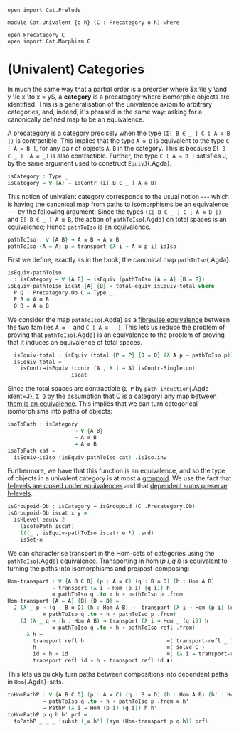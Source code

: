 ```
open import Cat.Prelude

module Cat.Univalent {o h} (C : Precategory o h) where

open Precategory C
open import Cat.Morphism C
```

# (Univalent) Categories

In much the same way that a partial order is a preorder where $x \le y
\and y \le x \to x = y$, a **category** is a precategory where
isomorphic objects are identified. This is a generalisation of the
univalence axiom to arbitrary categories, and, indeed, it's phrased in
the same way: asking for a canonically defined map to be an equivalence.

A precategory is a category precisely when the type `(Σ[ B ∈ _ ] C [ A ≅
B ])` is contractible. This implies that the type `A ≡ B` is equivalent
to the type `C [ A ≃ B ]`, for any pair of objects `A`, `B` in the
category. This is because `Σ[ B ∈ _ ] (A ≡ _)` is also contractible.
Further, the type `C [ A ≃ B ]` satisfies J, by the same argument used
to construct `EquivJ`{.Agda}.

```agda
isCategory : Type _
isCategory = ∀ {A} → isContr (Σ[ B ∈ _ ] A ≅ B)
```

This notion of univalent category corresponds to the usual notion ---
which is having the canonical map from paths to isomorphisms be an
equivalence --- by the following argument: Since the types `(Σ[ B ∈ _ ]
C [ A ≅ B ])` and `Σ[ B ∈ _ ] A ≣ B`, the action of `pathToIso`{.Agda}
on total spaces is an equivalence; Hence `pathToIso` is an equivalence.

```agda
pathToIso : ∀ {A B} → A ≡ B → A ≅ B
pathToIso {A = A} p = transport (λ i → A ≅ p i) idIso
```

First we define, exactly as in the book, the canonical map `pathToIso`{.Agda}.

```agda
isEquiv-pathToIso
  : isCategory → ∀ {A B} → isEquiv (pathToIso {A = A} {B = B})
isEquiv-pathToIso iscat {A} {B} = total→equiv isEquiv-total where
  P Q : Precategory.Ob C → Type _
  P B = A ≡ B
  Q B = A ≅ B
```

We consider the map `pathToIso`{.Agda} as a [fibrewise equivalence]
between the two families `A ≡ -` and `C [ A ≅ - ]`. This lets us reduce
the problem of proving that `pathToIso`{.Agda} is an equivalence to the
problem of proving that it induces an equivalence of total spaces.

[fibrewise equivalence]: agda://1Lab.Equiv.Fibrewise

```agda
  isEquiv-total : isEquiv (total {P = P} {Q = Q} (λ A p → pathToIso p))
  isEquiv-total =
    isContr→isEquiv (contr (A , λ i → A) isContr-Singleton)
                    iscat
```

Since the total spaces are contractible (`Σ P` by `path induction`{.Agda
ident=J}, `Σ Q` by the assumption that C is a category) [any map between
them is an equivalence](agda://1Lab.Equiv#isContr→isEquiv). This implies
that we can turn categorical isomorphisms into paths of objects:

```agda
isoToPath : isCategory
                     → ∀ {A B}
                     → A ≅ B
                     → A ≡ B
isoToPath cat =
  isEquiv→isIso (isEquiv-pathToIso cat) .isIso.inv
```

Furthermore, we have that this function is an equivalence, and so the
type of objects in a univalent category is at most a [groupoid]. We use
the fact that [h-levels are closed under equivalences] and that
[dependent sums preserve h-levels].

[h-levels are closed under equivalences]: agda://1Lab.HLevel.Retracts#isHLevel-equiv
[dependent sums preserve h-levels]: agda://1Lab.HLevel.Retracts#isHLevelΣ
[groupoid]: agda://1Lab.HLevel#isGroupoid

```agda
isGroupoid-Ob : isCategory → isGroupoid (C .Precategory.Ob)
isGroupoid-Ob iscat x y =
  isHLevel-equiv 2
    (isoToPath iscat)
    (((_ , isEquiv-pathToIso iscat) e⁻¹) .snd)
    isSet-≅
```

We can characterise transport in the Hom-sets of categories using the
`pathToIso`{.Agda} equivalence. Transporting in $\hom(p\ i, q\ i)$ is
equivalent to turning the paths into isomorphisms and
pre/post-composing:

```agda
Hom-transport : ∀ {A B C D} (p : A ≡ C) (q : B ≡ D) (h : Hom A B)
              → transport (λ i → Hom (p i) (q i)) h
              ≡ pathToIso q .to ∘ h ∘ pathToIso p .from
Hom-transport {A = A} {B} {D = D} =
  J (λ _ p → (q : B ≡ D) (h : Hom A B) →  transport (λ i → Hom (p i) (q i)) h
           ≡ pathToIso q .to ∘ h ∘ pathToIso p .from)
    (J (λ _ q → (h : Hom A B) → transport (λ i → Hom _ (q i)) h
              ≡ pathToIso q .to ∘ h ∘ pathToIso refl .from)
      λ h →
        transport refl h                          ≡⟨ transport-refl _ ⟩
        h                                         ≡⟨ solve C ⟩
        id ∘ h ∘ id                               ≡⟨ (λ i → transport-refl id (~ i) ∘ h ∘ transport-refl id (~ i)) ⟩
        transport refl id ∘ h ∘ transport refl id ∎)
```

This lets us quickly turn paths between compositions into dependent
paths in `Hom`{.Agda}-sets.

```agda
toHomPathP : ∀ {A B C D} (p : A ≡ C) (q : B ≡ D) (h : Hom A B) (h' : Hom C D)
           → pathToIso q .to ∘ h ∘ pathToIso p .from ≡ h'
           → PathP (λ i → Hom (p i) (q i)) h h'
toHomPathP p q h h' prf =
  toPathP _ _ _ (subst (_≡ h') (sym (Hom-transport p q h)) prf)
```